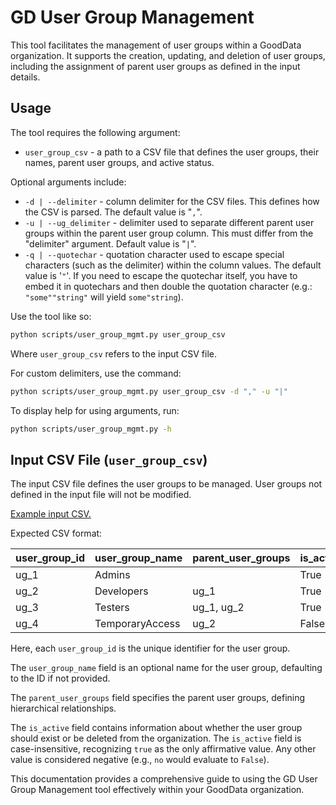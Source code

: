# GD User Group Management
This tool facilitates the management of user groups within a GoodData organization. It supports the creation, updating, and deletion of user groups, including the assignment of parent user groups as defined in the input details.

## Usage

The tool requires the following argument:
- `user_group_csv` - a path to a CSV file that defines the user groups, their names, parent user groups, and active status.

Optional arguments include:
- `-d | --delimiter` - column delimiter for the CSV files. This defines how the CSV is parsed. The default value is "`,`".
- `-u | --ug_delimiter` - delimiter used to separate different parent user groups within the parent user group column. This must differ from the "delimiter" argument. Default value is "`|`".
- `-q | --quotechar` - quotation character used to escape special characters (such as the delimiter) within the column values. The default value is '`"`'. If you need to escape the quotechar itself, you have to embed it in quotechars and then double the quotation character (e.g.: `"some""string"` will yield `some"string`).

Use the tool like so:
```sh
python scripts/user_group_mgmt.py user_group_csv
```
Where `user_group_csv` refers to the input CSV file.

For custom delimiters, use the command:
```sh
python scripts/user_group_mgmt.py user_group_csv -d "," -u "|"
```

To display help for using arguments, run:
```sh
python scripts/user_group_mgmt.py -h
```

## Input CSV File (`user_group_csv`)
The input CSV file defines the user groups to be managed. User groups not defined in the input file will not be modified.

[Example input CSV.](examples/user_group_mgmt/input.csv)

Expected CSV format:

| user_group_id  | user_group_name  | parent_user_groups | is_active |
|----------------|------------------|--------------------|-----------|
| ug_1           | Admins           |                    | True      |
| ug_2           | Developers       | ug_1               | True      |
| ug_3           | Testers          | ug_1, ug_2         | True      |
| ug_4           | TemporaryAccess  | ug_2               | False     |

Here, each `user_group_id` is the unique identifier for the user group.

The `user_group_name` field is an optional name for the user group, defaulting to the ID if not provided.

The `parent_user_groups` field specifies the parent user groups, defining hierarchical relationships.

The `is_active` field contains information about whether the user group should exist or be deleted from the organization. The `is_active` field is case-insensitive, recognizing `true` as the only affirmative value. Any other value is considered negative (e.g., `no` would evaluate to `False`).

This documentation provides a comprehensive guide to using the GD User Group Management tool effectively within your GoodData organization.
